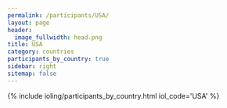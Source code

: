 ```yaml
---
permalink: /participants/USA/
layout: page
header:
  image_fullwidth: head.png
title: USA
category: countries
participants_by_country: true
sidebar: right
sitemap: false
---
```


{% include ioling/participants_by_country.html iol_code='USA' %}